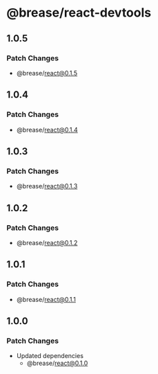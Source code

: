 # @brease/react-devtools

## 1.0.5

### Patch Changes

- @brease/react@0.1.5

## 1.0.4

### Patch Changes

- @brease/react@0.1.4

## 1.0.3

### Patch Changes

- @brease/react@0.1.3

## 1.0.2

### Patch Changes

- @brease/react@0.1.2

## 1.0.1

### Patch Changes

- @brease/react@0.1.1

## 1.0.0

### Patch Changes

- Updated dependencies
  - @brease/react@0.1.0
